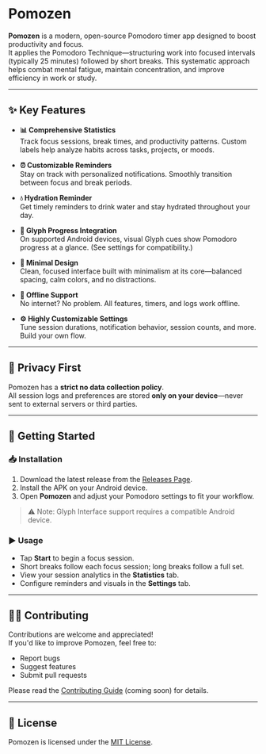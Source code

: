 # Pomozen

**Pomozen** is a modern, open-source Pomodoro timer app designed to boost productivity and focus.  
It applies the Pomodoro Technique—structuring work into focused intervals (typically 25 minutes)
followed by short breaks. This systematic approach helps combat mental fatigue, maintain
concentration, and improve efficiency in work or study.

---

## ✨ Key Features

- **📊 Comprehensive Statistics**  
  Track focus sessions, break times, and productivity patterns. Custom labels help analyze habits
  across tasks, projects, or moods.

- **⏰ Customizable Reminders**  
  Stay on track with personalized notifications. Smoothly transition between focus and break
  periods.

- **💧 Hydration Reminder**  
  Get timely reminders to drink water and stay hydrated throughout your day.

- **🔆 Glyph Progress Integration**  
  On supported Android devices, visual Glyph cues show Pomodoro progress at a glance. (See settings
  for compatibility.)

- **🧘 Minimal Design**  
  Clean, focused interface built with minimalism at its core—balanced spacing, calm colors, and no
  distractions.

- **📴 Offline Support**  
  No internet? No problem. All features, timers, and logs work offline.

- **⚙️ Highly Customizable Settings**  
  Tune session durations, notification behavior, session counts, and more. Build your own flow.

---

## 🔐 Privacy First

Pomozen has a **strict no data collection policy**.  
All session logs and preferences are stored **only on your device**—never sent to external servers
or third parties.

---

## 🚀 Getting Started

### 📥 Installation

1. Download the latest release from the [Releases Page](#).
2. Install the APK on your Android device.
3. Open **Pomozen** and adjust your Pomodoro settings to fit your workflow.

> ⚠️ Note: Glyph Interface support requires a compatible Android device.

### ▶️ Usage

- Tap **Start** to begin a focus session.
- Short breaks follow each focus session; long breaks follow a full set.
- View your session analytics in the **Statistics** tab.
- Configure reminders and visuals in the **Settings** tab.

---

## 🧑‍💻 Contributing

Contributions are welcome and appreciated!  
If you'd like to improve Pomozen, feel free to:

- Report bugs
- Suggest features
- Submit pull requests

Please read the [Contributing Guide](CONTRIBUTING.md) (coming soon) for details.

---

## 📄 License

Pomozen is licensed under the [MIT License](https://opensource.org/licenses/MIT).

